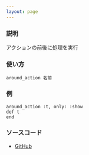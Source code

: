 ```yaml
---
layout: page
---
```

### 説明
アクションの前後に処理を実行

### 使い方
    around_action 名前

### 例
    around_action :t, only: :show
    def t
    end


### ソースコード
* [GitHub](https://github.com/rails/rails/blob/f33d52c95217212cbacc8d5e44b5a8e3cdc6f5b3/actionpack/lib/abstract_controller/callbacks.rb#L175)